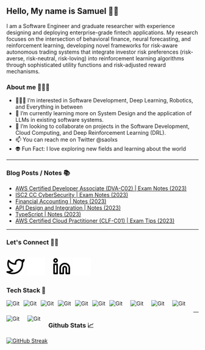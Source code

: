 ## Hello, My name is Samuel 👋🏾
I am a Software Engineer and graduate researcher with experience designing and deploying enterprise-grade fintech applications. My research focuses on the intersection of behavioral finance, neural forecasting, and reinforcement learning, developing novel frameworks for risk-aware autonomous trading systems that integrate investor risk preferences (risk-averse, risk-neutral, risk-loving) into reinforcement learning algorithms through sophisticated utility functions and risk-adjusted reward mechanisms.

### About me 🙎🏾‍♂️
- 👨🏾‍💻 I’m interested in Software Development, Deep Learning, Robotics, and Everything in between
- 📝 I’m currently learning more on System Design and the application of LLMs in existing software systems.
- 👀 I’m looking to collaborate on projects in the Software Development, Cloud Computing, and Deep Reinforcement Learning (DRL).
- 📫 You can reach me on Twitter @saolxs
- 👽 Fun Fact: I love exploring new fields and learning about the world
---

### Blog Posts / Notes 📚
<!-- BLOG-POST-LIST:START -->
- [AWS Certified Developer Associate (DVA-C02) | Exam Notes (2023)](https://saol-labs.notion.site/AWS-DVA-e92b98376bba4b40abd0e2ccb809e3de)
- [ISC2 CC CyberSecurity | Exam Notes (2023)](https://saol-labs.notion.site/ISC2-CC-CyberSecurity-Completed-2ed15b26c5bc434abc31b53c41a81fc7)
- [Financial Accounting | Notes (2023)](https://saol-labs.notion.site/Financial-Accounting-b4206bee65074b4cac73dbd505015ea1)
- [API Design and Integration | Notes (2023)](https://saol-labs.notion.site/API-Design-and-Integration-7265e5325bd3428abeae1176161e86a2)
- [TypeScript | Notes (2023)](https://saol-labs.notion.site/Udemy-TypeScript-55c3adabfd5740dba640c132c7ee2cfe)
- [AWS Certified Cloud Practitioner (CLF-C01) | Exam Tips (2023)](https://medium.com/@samuel-oladejo/aws-certified-cloud-practitioner-clf-c01-exam-tips-723b2e3a4cac)
<!-- BLOG-POST-LIST:END-->


---

### Let's Connect 🤙🏾
<!-- Edit this to include your website
[![website](./img/globe-light.svg)](https://www.thabeloramabulana.com#gh-light-mode-only)
[![website](./img/globe-dark.svg)](https://www.thabeloramabulana.com#gh-dark-mode-only)
&nbsp;&nbsp; -->
[![website](./img/twitter-light.svg)](https://twitter.com/saolxs/#gh-light-mode-only)
[![website](./img/twitter-dark.svg)](https://twitter.com/saolxs/#gh-dark-mode-only)
&nbsp;&nbsp;
[![website](./img/linkedin-light.svg)](https://www.linkedin.com/in/saol/#gh-light-mode-only)
[![website](./img/linkedin-dark.svg)](https://www.linkedin.com/in/saol/#gh-dark-mode-only)
&nbsp;&nbsp;
---

### Tech Stack 🚨
<!-- For more icons please follow  https://devicon.dev/ and  https://github.com/MikeCodesDotNET/ColoredBadges -->

<img align="left" alt="Git" width="35px" style="padding-right:10px;" src="https://cdn.jsdelivr.net/gh/devicons/devicon/icons/github/github-original.svg" />
<img align="left" alt="Git" width="35px" style="padding-right:10px;" src="https://cdn.jsdelivr.net/gh/devicons/devicon/icons/vscode/vscode-original.svg" />
<img align="left" alt="Git" width="35px" style="padding-right:10px;" src="https://cdn.jsdelivr.net/gh/devicons/devicon/icons/git/git-original.svg" />
<img align="left" alt="Git" width="35px" style="padding-right:10px;" src="https://cdn.jsdelivr.net/gh/devicons/devicon/icons/python/python-original.svg" />
<img align="left" alt="Git" width="35px" style="padding-right:10px;" src="https://cdn.jsdelivr.net/gh/devicons/devicon/icons/bash/bash-original.svg" />
<img align="left" alt="Git" width="35px" style="padding-right:10px;" src="https://cdn.jsdelivr.net/gh/devicons/devicon/icons/typescript/typescript-original.svg" />        
<img align="left" alt="Git" width="45px" height=40 style="padding-right:10px;" 
src="https://cdn.jsdelivr.net/gh/devicons/devicon/icons/postgresql/postgresql-original-wordmark.svg" />
<img align="left" alt="Git" width="45px" height=40 style="padding-right:10px;" src="https://cdn.jsdelivr.net/gh/devicons/devicon/icons/nodejs/nodejs-original-wordmark.svg" />
<img align="left" alt="Git" width="45px" height=40 style="padding-right:10px;" src="https://cdn.jsdelivr.net/gh/devicons/devicon/icons/react/react-original-wordmark.svg" />
<img align="left" alt="Git" width="45px" height=40 style="padding-right:10px;" src="https://cdn.jsdelivr.net/gh/devicons/devicon/icons/figma/figma-original.svg" />     
<img align="left" alt="Git" width="45px" height=40 style="padding-right:10px;" src="https://cdn.worldvectorlogo.com/logos/aws-2.svg" />
<img align="left" alt="Git" width="45px" height=40 style="padding-right:10px;" src="https://cdn.jsdelivr.net/gh/devicons/devicon/icons/googlecloud/googlecloud-original-wordmark.svg" />

<br>

---

### Github Stats 📈

[![GitHub Streak](https://streak-stats.demolab.com?user=saolxs&theme=dark)](https://git.io/streak-stats)



<!---
saolxs/saolxs is a ✨ special ✨ repository because its `README.md` (this file) appears on your GitHub profile.
You can click the Preview link to take a look at your changes.
--->
